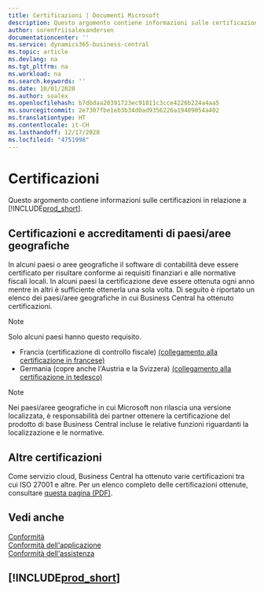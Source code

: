 ```yaml
---
title: Certificazioni | Documenti Microsoft
description: Questo argomento contiene informazioni sulle certificazioni in relazione a Business Central.
author: sorenfriisalexandersen
documentationcenter: ''
ms.service: dynamics365-business-central
ms.topic: article
ms.devlang: na
ms.tgt_pltfrm: na
ms.workload: na
ms.search.keywords: ''
ms.date: 10/01/2020
ms.author: soalex
ms.openlocfilehash: b7dbdaa20391723ec91811c3cce4226b224a4aa5
ms.sourcegitcommit: 2e7307fbe1eb3b34d0ad9356226a19409054a402
ms.translationtype: HT
ms.contentlocale: it-CH
ms.lasthandoff: 12/17/2020
ms.locfileid: "4751998"
---
```

# <a name="certifications"></a>Certificazioni

Questo argomento contiene informazioni sulle certificazioni in relazione a [!INCLUDE[prod_short](../includes/prod_short.md)].  

## <a name="countryregion-specific-certifications-and-accreditations"></a>Certificazioni e accreditamenti di paesi/aree geografiche

In alcuni paesi o aree geografiche il software di contabilità deve essere certificato per risultare conforme ai requisiti finanziari e alle normative fiscali locali. In alcuni paesi la certificazione deve essere ottenuta ogni anno mentre in altri è sufficiente ottenerla una sola volta. Di seguito è riportato un elenco dei paesi/aree geografiche in cui Business Central ha ottenuto certificazioni.

> [!NOTE]
> Solo alcuni paesi hanno questo requisito.

- Francia (certificazione di controllo fiscale) [(collegamento alla certificazione in francese)](https://certificates.infocert.org/certificates/CERTIF-07-181-R16.pdf)  
- Germania (copre anche l'Austria e la Svizzera) [(collegamento alla certificazione in tedesco)](https://www.bdo.de/de-de/themen/softwarebescheinungen/bdo/microsoft-dynamics-365-business-central)  

> [!NOTE]  
> Nei paesi/aree geografiche in cui Microsoft non rilascia una versione localizzata, è responsabilità dei partner ottenere la certificazione del prodotto di base Business Central incluse le relative funzioni riguardanti la localizzazione e le normative.

## <a name="other-certifications"></a>Altre certificazioni

Come servizio cloud, Business Central ha ottenuto varie certificazioni tra cui ISO 27001 e altre. Per un elenco completo delle certificazioni ottenute, consultare [questa pagina (PDF)](https://aka.ms/d365-compliance-list).

## <a name="see-also"></a>Vedi anche

[Conformità](compliance-overview.md)  
[Conformità dell'applicazione](compliance-application-compliance.md)  
[Conformità dell'assistenza](compliance-service-compliance.md)  

## [!INCLUDE[prod_short](../includes/free_trial_md.md)]  
